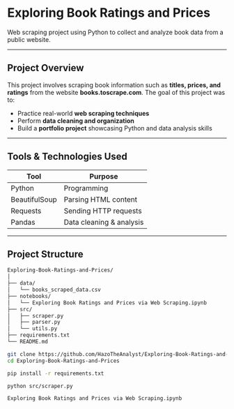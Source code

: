 # Exploring Book Ratings and Prices 
Web scraping project using Python to collect and analyze book data from a public website.

---

##  Project Overview
This project involves scraping book information such as **titles, prices, and ratings** from the website **books.toscrape.com**. The goal of this project was to:

-  Practice real-world **web scraping techniques**
-  Perform **data cleaning and organization**
-  Build a **portfolio project** showcasing Python and data analysis skills

---

##  Tools & Technologies Used
| Tool | Purpose |
|------|---------|
| Python | Programming |
| BeautifulSoup | Parsing HTML content |
| Requests | Sending HTTP requests |
| Pandas | Data cleaning & analysis |

---

##  Project Structure

```bash
Exploring-Book-Ratings-and-Prices/
│
├── data/
│   └── books_scraped_data.csv                
├── notebooks/
│   └── Exploring Book Ratings and Prices via Web Scraping.ipynb 
├── src/
│   ├── scraper.py               
│   ├── parser.py                
│   └── utils.py                 
├── requirements.txt             
└── README.md                    

git clone https://github.com/HazoTheAnalyst/Exploring-Book-Ratings-and-Prices.git
cd Exploring-Book-Ratings-and-Prices

pip install -r requirements.txt

python src/scraper.py

Exploring Book Ratings and Prices via Web Scraping.ipynb


